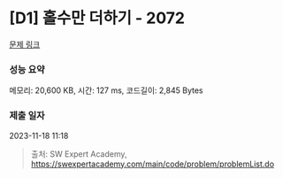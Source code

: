 # [D1] 홀수만 더하기 - 2072 

[문제 링크](https://swexpertacademy.com/main/code/problem/problemDetail.do?contestProbId=AV5QSEhaA5sDFAUq) 

### 성능 요약

메모리: 20,600 KB, 시간: 127 ms, 코드길이: 2,845 Bytes

### 제출 일자

2023-11-18 11:18



> 출처: SW Expert Academy, https://swexpertacademy.com/main/code/problem/problemList.do